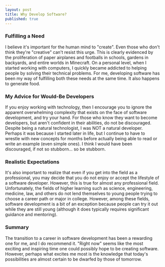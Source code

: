 ```yaml
---
layout: post
title: Why Develop Software?
published: true
---
```

### Fulfilling a Need

I believe it's important for the human mind to "create". Even those who don't think they're "creative" can't resist this urge.  This is clearly evidenced by the proliferation of paper airplanes and footballs in schools, gardens in backyards, and entire worlds in Minecraft. On a personal level, when I started working with computers, I quickly became addicted to helping people by solving their technical problems.  For me, developing software has been my way of fulfilling both these needs at the same time. It also happens to generate food. 

### My Advice for Would-Be Developers
If you enjoy working with technology, then I encourage you to ignore the apparent overwhelming complexity that exists on the face of software development, and try your hand. For those who know they want to become developers, but aren't confident in their abilities, do not be discouraged. Despite being a natural technologist, I was NOT a natural developer.  Perhaps it was because I started later in life, but I continue to have to wrestle with new concepts for months before actually being able to read or write an example (even simple ones). I think I would have been discouraged, if not so stubborn... so be stubborn. 

### Realistic Expectations
It's also important to realize that even if you get into the field as a professional, you may decide that you do not enjoy or accept the lifestyle of a software developer.  However, this is true for almost any professional field.  Unfortunately, the fields of higher learning such as science, engineering, medicine, law, and others do not lend themselves to young people trying to choose a career path or major in college.  However, among these fields, software development is a bit of an exception because people can try it out while they are still young (although it does typically requires significant guidance and mentoring). 

### Summary
The transition to a career in software development has been a rewarding one for me, and I do recommend it. "Right now" seems like the most exciting and inspiring time one could possibly hope to be creating software. However, perhaps what excites me most is the knowledge that today's possibilities are almost certain to be dwarfed by those of tomorrow. 